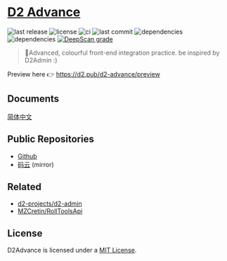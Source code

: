 # [D2 Advance](https://github.com/d2-projects/d2-advance)

![last release](https://img.shields.io/github/v/release/d2-projects/d2-advance?style=flat-square)
![license](https://img.shields.io/badge/license-MIT-blue.svg?style=flat-square)
![ci](https://img.shields.io/github/workflow/status/d2-projects/d2-advance/Release%20pipeline?style=flat-square)
![last commit](https://img.shields.io/github/last-commit/d2-projects/d2-advance?style=flat-square)
![dependencies](https://img.shields.io/david/d2-projects/d2-advance?style=flat-square)
![dependencies](https://img.shields.io/david/dev/d2-projects/d2-advance?style=flat-square)
[![DeepScan grade](https://deepscan.io/api/teams/8014/projects/10144/branches/136605/badge/grade.svg)](https://deepscan.io/dashboard#view=project&tid=8014&pid=10144&bid=136605)

> 🧗Advanced, colourful front-end integration practice. be inspired by D2Admin :)

Preview here 👉 https://d2.pub/d2-advance/preview

## Documents

[简体中文](docs/zh/README.md)

## Public Repositories

- [Github](https://gitee.com/d2-projects/d2-advance)
- [码云](https://gitee.com/d2-projects/d2-advance) (mirror)

## Related

- [d2-projects/d2-admin](https://github.com/d2-projects/d2-admin)
- [MZCretin/RollToolsApi](https://github.com/MZCretin/RollToolsApi)

## License

D2Advance is licensed under a [MIT License](./LICENSE).
